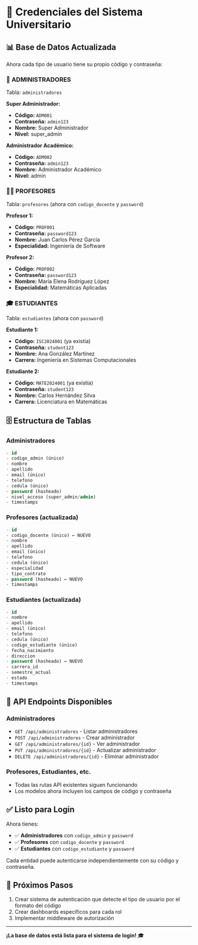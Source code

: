 # 🔐 Credenciales del Sistema Universitario

## 📊 **Base de Datos Actualizada**

Ahora cada tipo de usuario tiene su propio código y contraseña:

### 🔧 **ADMINISTRADORES**
Tabla: `administradores`

**Super Administrador:**
- **Código:** `ADM001`
- **Contraseña:** `admin123`
- **Nombre:** Super Administrador
- **Nivel:** super_admin

**Administrador Académico:**
- **Código:** `ADM002`
- **Contraseña:** `admin123`
- **Nombre:** Administrador Académico
- **Nivel:** admin

### 👨‍🏫 **PROFESORES**
Tabla: `profesores` (ahora con `codigo_docente` y `password`)

**Profesor 1:**
- **Código:** `PROF001`
- **Contraseña:** `password123`
- **Nombre:** Juan Carlos Pérez García
- **Especialidad:** Ingeniería de Software

**Profesor 2:**
- **Código:** `PROF002`
- **Contraseña:** `password123`
- **Nombre:** María Elena Rodríguez López
- **Especialidad:** Matemáticas Aplicadas

### 🎓 **ESTUDIANTES**
Tabla: `estudiantes` (ahora con `password`)

**Estudiante 1:**
- **Código:** `ISC2024001` (ya existía)
- **Contraseña:** `student123`
- **Nombre:** Ana González Martínez
- **Carrera:** Ingeniería en Sistemas Computacionales

**Estudiante 2:**
- **Código:** `MATE2024001` (ya existía)
- **Contraseña:** `student123`
- **Nombre:** Carlos Hernández Silva
- **Carrera:** Licenciatura en Matemáticas

## 🗄️ **Estructura de Tablas**

### Administradores
```sql
- id
- codigo_admin (único)
- nombre
- apellido
- email (único)
- telefono
- cedula (único)
- password (hasheado)
- nivel_acceso (super_admin/admin)
- timestamps
```

### Profesores (actualizada)
```sql
- id
- codigo_docente (único) ← NUEVO
- nombre
- apellido
- email (único)
- telefono
- cedula (único)
- especialidad
- tipo_contrato
- password (hasheado) ← NUEVO
- timestamps
```

### Estudiantes (actualizada)
```sql
- id
- nombre
- apellido
- email (único)
- telefono
- cedula (único)
- codigo_estudiante (único)
- fecha_nacimiento
- direccion
- password (hasheado) ← NUEVO
- carrera_id
- semestre_actual
- estado
- timestamps
```

## 🚀 **API Endpoints Disponibles**

### Administradores
- `GET /api/administradores` - Listar administradores
- `POST /api/administradores` - Crear administrador
- `GET /api/administradores/{id}` - Ver administrador
- `PUT /api/administradores/{id}` - Actualizar administrador
- `DELETE /api/administradores/{id}` - Eliminar administrador

### Profesores, Estudiantes, etc.
- Todas las rutas API existentes siguen funcionando
- Los modelos ahora incluyen los campos de código y contraseña

## ✅ **Listo para Login**

Ahora tienes:
- ✅ **Administradores** con `codigo_admin` y `password`
- ✅ **Profesores** con `codigo_docente` y `password`  
- ✅ **Estudiantes** con `codigo_estudiante` y `password`

Cada entidad puede autenticarse independientemente con su código y contraseña.

## 🔄 **Próximos Pasos**

1. Crear sistema de autenticación que detecte el tipo de usuario por el formato del código
2. Crear dashboards específicos para cada rol
3. Implementar middleware de autorización

---

**¡La base de datos está lista para el sistema de login!** 🎓